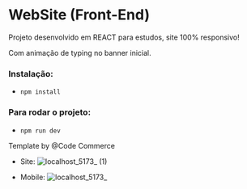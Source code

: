 # WebSite (Front-End)

Projeto desenvolvido em REACT para estudos, site 100% responsivo!

Com animação de typing no banner inicial.

### Instalação:
- `npm install`

### Para rodar o projeto:
- `npm run dev`

Template by @Code Commerce

- Site:
![localhost_5173_ (1)](https://user-images.githubusercontent.com/63374993/198887464-64e2c4aa-fd39-4d9d-a89d-b0ff39f4abf4.png)

- Mobile:
![localhost_5173_](https://user-images.githubusercontent.com/63374993/198887466-f1779b3d-642b-4f21-abdb-288fc48925d4.png)

